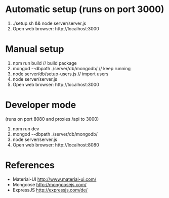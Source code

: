 # Automatic setup (runs on port 3000)
1. ./setup.sh && node server/server.js
2. Open web browser: http://localhost:3000

# Manual setup
1. npm run build // build package
2. mongod --dbpath ./server/db/mongodb/ // keep running
3. node server/db/setup-users.js // import users
4. node server/server.js
5. Open web browser: http://localhost:3000

# Developer mode
(runs on port 8080 and proxies /api to 3000)
1. npm run dev
2. mongod --dbpath ./server/db/mongodb/
3. node server/server.js
4. Open web browser: http://localhost:8080

# References
* Material-UI http://www.material-ui.com/
* Mongoose http://mongoosejs.com/
* ExpressJS http://expressjs.com/de/